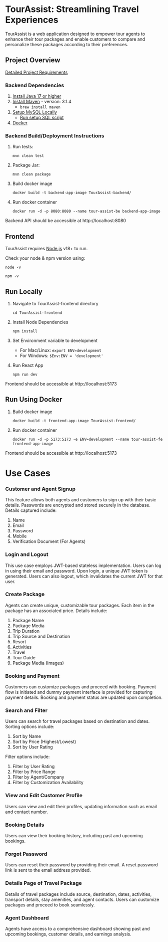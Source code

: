 # TourAssist: Streamlining Travel Experiences

TourAssist is a web application designed to empower tour agents to enhance their tour packages and enable customers to compare and personalize these packages according to their preferences.

## Project Overview

[Detailed Project Requirements](https://dalu.sharepoint.com/:p:/r/teams/CSCI5308_Fall2023/_layouts/15/Doc.aspx?sourcedoc=%7BB2F1C7A0-286C-491A-B9E0-598ADE2064E0%7D&file=Group_9_TourAssist.pptx&action=edit&mobileredirect=true "Project description")

### Backend Dependencies

1. [Install Java 17 or higher](https://www.oracle.com/java/technologies/javase/jdk17-archive-downloads.html)
2. [Install Maven](https://formulae.brew.sh/formula/maven) - version: 3.1.4
   - `brew install maven`
3. [Setup MySQL Locally](https://www.mysql.com/downloads/)
   - [Run setup SQL script](https://git.cs.dal.ca/courses/2023-fall/csci-5308/Group15/-/blob/main/ServerSide/TourAssist/sql/db-structure.sql)
4. [Docker](https://www.docker.com/products/docker-desktop/)

### Backend Build/Deployment Instructions

1. Run tests:

   `mvn clean test`

2. Package Jar:

   `mvn clean package`

3. Build docker image

   `docker build -t backend-app-image TourAssist-backend/`

4. Run docker container

   `docker run -d -p 8080:8080 --name tour-assist-be backend-app-image`

Backend API should be accessible at http://localhost:8080

## Frontend

TourAssist requires [Node.js](https://nodejs.org/) v18+ to run.

Check your node & npm version using:

`node -v`

`npm -v`

## Run Locally

1. Navigate to TourAssist-frontend directory

   `cd TourAssist-frontend `

2. Install Node Dependencies

   `npm install`

3. Set Environment variable to development

   - For Mac/Linux: `export ENV=development`
   - For Windows: `$Env:ENV = 'development'`

4. Run React App

   `npm run dev`

Frontend should be accessible at http://localhost:5173

## Run Using Docker

1. Build docker image

   `docker build -t frontend-app-image TourAssist-frontend/`

2. Run docker container

   `docker run -d -p 5173:5173 -e ENV=development --name tour-assist-fe frontend-app-image`

Frontend should be accessible at http://localhost:5173

# Use Cases

### Customer and Agent Signup

This feature allows both agents and customers to sign up with their basic details. Passwords are encrypted and stored securely in the database. Details captured include:
1. Name
2. Email
3. Password
4. Mobile
5. Verification Document (For Agents)

### Login and Logout

This use case employs JWT-based stateless implementation. Users can log in using their email and password. Upon login, a unique JWT token is generated. Users can also logout, which invalidates the current JWT for that user.

### Create Package

Agents can create unique, customizable tour packages. Each item in the package has an associated price. Details include:
1. Package Name
2. Package Media
3. Trip Duration
4. Trip Source and Destination
5. Resort
6. Activities
7. Travel
8. Tour Guide
9. Package Media (Images)

### Booking and Payment

Customers can customize packages and proceed with booking. Payment flow is initiated and dummy payment interface is provided for capturing payment details. Booking and payment status are updated upon completion.

### Search and Filter

Users can search for travel packages based on destination and dates. Sorting options include:
1. Sort by Name
2. Sort by Price (Highest/Lowest)
3. Sort by User Rating

Filter options include:
1. Filter by User Rating
2. Filter by Price Range
3. Filter by Agent/Company
4. Filter by Customization Availability

### View and Edit Customer Profile

Users can view and edit their profiles, updating information such as email and contact number.

### Booking Details

Users can view their booking history, including past and upcoming bookings.

### Forgot Password

Users can reset their password by providing their email. A reset password link is sent to the email address provided.

### Details Page of Travel Package

Details of travel packages include source, destination, dates, activities, transport details, stay amenities, and agent contacts. Users can customize packages and proceed to book seamlessly.

### Agent Dashboard

Agents have access to a comprehensive dashboard showing past and upcoming bookings, customer details, and earnings analysis.
